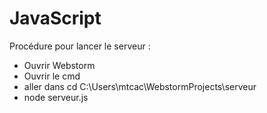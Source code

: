 # JavaScript


Procédure pour lancer le serveur :
  - Ouvrir Webstorm
  - Ouvrir le cmd
  - aller dans cd C:\Users\mtcac\WebstormProjects\serveur
  - node serveur.js
